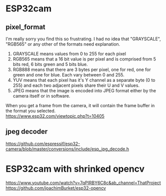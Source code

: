 # ESP32cam
## pixel_format  
I'm really sorry you find this so frustrating. I had no idea that "GRAYSCALE", "RGB565" or any other of the formats need explanation.
1. GRAYSCALE means values from 0 to 255 for each pixel
2. RGB565 means that a 16 bit value is per pixel and is comprised from 5 bits red, 6 bits green and 5 bits blue.
3. RGB888 means that there are 3 bytes per pixel, one for red, one for green and one for blue. Each vary between 0 and 255.
4. YUV means that each pixel has it's Y channel as a separate byte (0 to 255) and each two adjacent pixels share their U and V values.
6. JPEG means that the image is encoded into JPEG format either by the camera itself or in software.  

When you get a frame from the camera, it will contain the frame buffer in the format you selected.  
https://www.esp32.com/viewtopic.php?t=10405  

## jpeg decoder  
https://github.com/espressif/esp32-camera/blob/master/conversions/include/esp_jpg_decode.h 

# ESP32cam with shrinked opencv 
https://www.youtube.com/watch?v=7qPIRBY6C8c&ab_channel=ThatProject 
https://github.com/joachimBurket/esp32-opencv 
